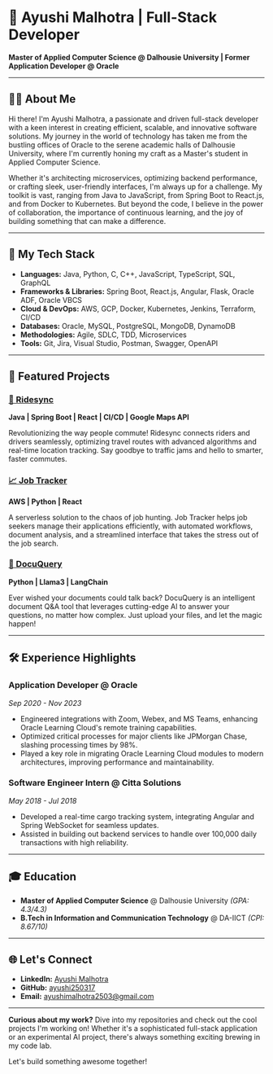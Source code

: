 # 🌟 Ayushi Malhotra | Full-Stack Developer

**Master of Applied Computer Science @ Dalhousie University | Former Application Developer @ Oracle**

---

## 👩‍💻 About Me

Hi there! I'm Ayushi Malhotra, a passionate and driven full-stack developer with a keen interest in creating efficient, scalable, and innovative software solutions. My journey in the world of technology has taken me from the bustling offices of Oracle to the serene academic halls of Dalhousie University, where I'm currently honing my craft as a Master's student in Applied Computer Science.

Whether it's architecting microservices, optimizing backend performance, or crafting sleek, user-friendly interfaces, I'm always up for a challenge. My toolkit is vast, ranging from Java to JavaScript, from Spring Boot to React.js, and from Docker to Kubernetes. But beyond the code, I believe in the power of collaboration, the importance of continuous learning, and the joy of building something that can make a difference.

---

## 🚀 My Tech Stack

- **Languages:** Java, Python, C, C++, JavaScript, TypeScript, SQL, GraphQL
- **Frameworks & Libraries:** Spring Boot, React.js, Angular, Flask, Oracle ADF, Oracle VBCS
- **Cloud & DevOps:** AWS, GCP, Docker, Kubernetes, Jenkins, Terraform, CI/CD
- **Databases:** Oracle, MySQL, PostgreSQL, MongoDB, DynamoDB
- **Methodologies:** Agile, SDLC, TDD, Microservices
- **Tools:** Git, Jira, Visual Studio, Postman, Swagger, OpenAPI

---

## 🌟 Featured Projects

### [🚗 Ridesync](https://github.com/ayushi250317/ridesync)
**Java | Spring Boot | React | CI/CD | Google Maps API**

Revolutionizing the way people commute! Ridesync connects riders and drivers seamlessly, optimizing travel routes with advanced algorithms and real-time location tracking. Say goodbye to traffic jams and hello to smarter, faster commutes.

### [📈 Job Tracker](https://github.com/ayushi250317/jobTracker)
**AWS | Python | React**

A serverless solution to the chaos of job hunting. Job Tracker helps job seekers manage their applications efficiently, with automated workflows, document analysis, and a streamlined interface that takes the stress out of the job search.

### [📄 DocuQuery](https://github.com/ayushi250317/DocuQuery)
**Python | Llama3 | LangChain**

Ever wished your documents could talk back? DocuQuery is an intelligent document Q&A tool that leverages cutting-edge AI to answer your questions, no matter how complex. Just upload your files, and let the magic happen!

---

## 🛠 Experience Highlights

### **Application Developer @ Oracle**
_Sep 2020 - Nov 2023_

- Engineered integrations with Zoom, Webex, and MS Teams, enhancing Oracle Learning Cloud's remote training capabilities.
- Optimized critical processes for major clients like JPMorgan Chase, slashing processing times by 98%.
- Played a key role in migrating Oracle Learning Cloud modules to modern architectures, improving performance and maintainability.

### **Software Engineer Intern @ Citta Solutions**
_May 2018 - Jul 2018_

- Developed a real-time cargo tracking system, integrating Angular and Spring WebSocket for seamless updates.
- Assisted in building out backend services to handle over 100,000 daily transactions with high reliability.

---

## 🎓 Education

- **Master of Applied Computer Science** @ Dalhousie University _(GPA: 4.3/4.3)_
- **B.Tech in Information and Communication Technology** @ DA-IICT _(CPI: 8.67/10)_

---

## 🌐 Let's Connect

- **LinkedIn:** [Ayushi Malhotra](https://www.linkedin.com/in/ayushimalhotra/)
- **GitHub:** [ayushi250317](https://github.com/ayushi250317)
- **Email:** [ayushimalhotra2503@gmail.com](mailto:ayushimalhotra2503@gmail.com)

---

**Curious about my work?** Dive into my repositories and check out the cool projects I'm working on! Whether it's a sophisticated full-stack application or an experimental AI project, there's always something exciting brewing in my code lab.

Let's build something awesome together!
